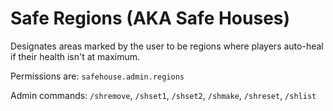 # Safe Regions (AKA Safe Houses)
Designates areas marked by the user to be regions where players auto-heal if their health isn't at maximum.

Permissions are: ``safehouse.admin.regions``

Admin commands: ``/shremove``,  ``/shset1``, ``/shset2``, ``/shmake``, ``/shreset``, ``/shlist``
